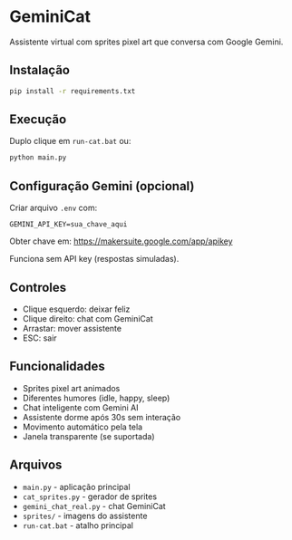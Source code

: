 # GeminiCat

Assistente virtual com sprites pixel art que conversa com Google Gemini.

## Instalação
```bash
pip install -r requirements.txt
```

## Execução
Duplo clique em `run-cat.bat` ou:
```bash
python main.py
```

## Configuração Gemini (opcional)
Criar arquivo `.env` com:
```
GEMINI_API_KEY=sua_chave_aqui
```

Obter chave em: https://makersuite.google.com/app/apikey

Funciona sem API key (respostas simuladas).

## Controles
- Clique esquerdo: deixar feliz
- Clique direito: chat com GeminiCat
- Arrastar: mover assistente
- ESC: sair

## Funcionalidades
- Sprites pixel art animados
- Diferentes humores (idle, happy, sleep)
- Chat inteligente com Gemini AI
- Assistente dorme após 30s sem interação
- Movimento automático pela tela
- Janela transparente (se suportada)

## Arquivos
- `main.py` - aplicação principal
- `cat_sprites.py` - gerador de sprites
- `gemini_chat_real.py` - chat GeminiCat
- `sprites/` - imagens do assistente
- `run-cat.bat` - atalho principal
